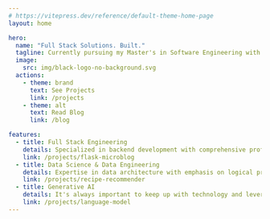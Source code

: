 ```yaml
---
# https://vitepress.dev/reference/default-theme-home-page
layout: home

hero:
  name: "Full Stack Solutions. Built."
  tagline: Currently pursuing my Master's in Software Engineering with a focus on data engineering and generative AI. This portfolio showcases my projects as I explore the fascinating intersection of data pipelines and AI technologies. I'm documenting my learning journey through apps that scale, data systems, and generative AI tools.
  image:
    src: img/black-logo-no-background.svg
  actions:
    - theme: brand
      text: See Projects
      link: /projects
    - theme: alt
      text: Read Blog
      link: /blog

features:
  - title: Full Stack Engineering
    details: Specialized in backend development with comprehensive proficiency across the full technology stack.
    link: /projects/flask-microblog
  - title: Data Science & Data Engineering
    details: Expertise in data architecture with emphasis on logical principles and proper implementation methodologies.
    link: /projects/recipe-recommender
  - title: Generative AI
    details: It's always important to keep up with technology and leverage it to achieve greater scalability. 🚀
    link: /projects/language-model
---
```


